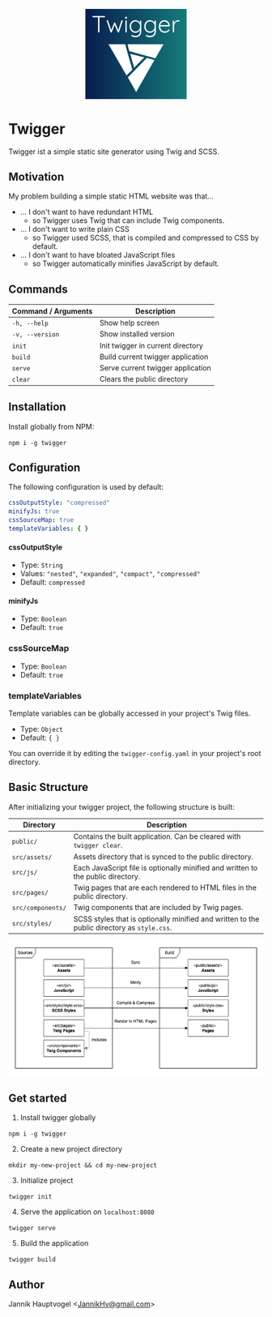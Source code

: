 <p align="center">
	<img src="https://raw.githubusercontent.com/JannikHv/twigger/master/assets/twigger-logo.svg" width="200">
</p>

# Twigger

Twigger ist a simple static site generator using Twig and SCSS.

## Motivation

My problem building a simple static HTML website was that...

- ... I don't want to have redundant HTML
  - so Twigger uses Twig that can include Twig components.
- ... I don't want to write plain CSS
  - so Twigger used SCSS, that is compiled and compressed to CSS by default.
- ... I don't want to have bloated JavaScript files
  - so Twigger automatically minifies JavaScript by default.

## Commands

| Command / Arguments | Description                       |
| ------------------- | --------------------------------- |
| `-h, --help`        | Show help screen                  |
| `-v, --version`     | Show installed version            |
| `init`              | Init twigger in current directory |
| `build`             | Build current twigger application |
| `serve`             | Serve current twigger application |
| `clear`             | Clears the public directory       |

## Installation

Install globally from NPM:

`npm i -g twigger`

## Configuration

The following configuration is used by default:

```yaml
cssOutputStyle: "compressed"
minifyJs: true
cssSourceMap: true
templateVariables: { }
```

#### cssOutputStyle

- Type: `String`
- Values: `"nested"`, `"expanded"`, `"compact"`, `"compressed"`
- Default: `compressed`

#### minifyJs

- Type: `Boolean`
- Default: `true`

### cssSourceMap

- Type: `Boolean`
- Default: `true`

### templateVariables

Template variables can be globally accessed in your project's Twig files.

- Type: `Object`
- Default: `{ }`

You can override it by editing the `twigger-config.yaml` in your project's root directory.

## Basic Structure

After initializing your twigger project, the following structure is built:

| Directory         | Description                                                  |
| ----------------- | ------------------------------------------------------------ |
| `public/`         | Contains the built application. Can be cleared with `twigger clear`. |
| `src/assets/`     | Assets directory that is synced to the public directory.     |
| `src/js/`         | Each JavaScript file is optionally minified and written to the public directory. |
| `src/pages/`      | Twig pages that are each rendered to HTML files in the public directory. |
| `src/components/` | Twig components that are included by Twig pages.             |
| `src/styles/`     | SCSS styles that is optionally minified and written to the public directory as `style.css`. |

<p align="center">
  <img src="https://raw.githubusercontent.com/JannikHv/twigger/master/assets/twigger-overview.png">
</p>

## Get started

1. Install twigger globally

`npm i -g twigger`

2. Create a new project directory

`mkdir my-new-project && cd my-new-project`

3. Initialize project

`twigger init`

4. Serve the application on `localhost:8080`

`twigger serve`

5. Build the application

`twigger build`

## Author

Jannik Hauptvogel \<JannikHv@gmail.com\>
